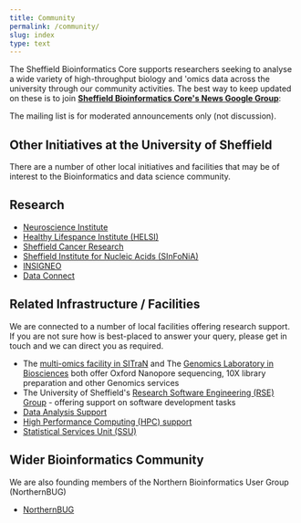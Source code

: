 ```yaml
---
title: Community
permalink: /community/
slug: index
type: text
---
```


The Sheffield Bioinformatics Core supports researchers seeking to analyse a wide variety of high-throughput biology and 'omics data
across the university through our community activities.
The best way to keep updated on these is to 
join [**Sheffield Bioinformatics Core's News Google Group**](https://groups.google.com/a/sheffield.ac.uk/g/bioinformatics-core-news):

<a href="https://groups.google.com/a/sheffield.ac.uk/g/bioinformatics-core-news">
</a>

The mailing list is for moderated announcements only (not discussion).


## Other Initiatives at the University of Sheffield

There are a number of other local initiatives and facilities that may be of interest to the Bioinformatics and data science community.


## Research

- [Neuroscience Institute](https://www.sheffield.ac.uk/neuroscience-institute)
- [Healthy Lifespance Institute (HELSI)](https://www.sheffield.ac.uk/healthy-lifespan)
- [Sheffield Cancer Research](https://www.sheffield.ac.uk/cancer)
- [Sheffield Institute for Nucleic Acids (SInFoNiA)](https://sites.google.com/sheffield.ac.uk/sinfonia/home)
- [INSIGNEO](https://www.sheffield.ac.uk/insigneo)
- [Data Connect](https://www.sheffield.ac.uk/data-connect)

## Related Infrastructure / Facilities

We are connected to a number of local facilities offering research support. If you are not sure how is best-placed to answer your query, please get in touch and we can direct you as required.

- The [multi-omics facility in SITraN](https://www.sheffield.ac.uk/sitran/facilities/multiomics) and The [Genomics Laboratory in Biosciences](https://sites.google.com/sheffield.ac.uk/genomics-laboratory/home) both offer Oxford Nanopore sequencing, 10X library preparation and other Genomics services
- The University of Sheffield's [Research Software Engineering (RSE) Group](https://rse.shef.ac.uk) - offering support on software development tasks
- [Data Analysis Support](https://students.sheffield.ac.uk/it-services/research/data-analysis-support)
- [High Performance Computing (HPC) support](https://students.sheffield.ac.uk/it-services/research/hpc-facilities)
- [Statistical Services Unit (SSU)](https://www.sheffield.ac.uk/maths/research/statistical-services-unit)

## Wider Bioinformatics Community

We are also founding members of the Northern Bioinformatics User Group (NorthernBUG)

- [NorthernBUG](https://northernbug.github.io/)